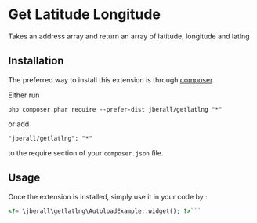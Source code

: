 Get Latitude Longitude
======================
Takes an address array and return an array of latitude, longitude and latlng

Installation
------------

The preferred way to install this extension is through [composer](http://getcomposer.org/download/).

Either run

```
php composer.phar require --prefer-dist jberall/getlatlng "*"
```

or add

```
"jberall/getlatlng": "*"
```

to the require section of your `composer.json` file.


Usage
-----

Once the extension is installed, simply use it in your code by  :

```php
<?= \jberall\getlatlng\AutoloadExample::widget(); ?>```